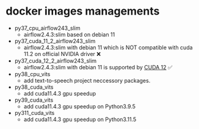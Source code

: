 # docker images managements
* py37_cpu_airflow243_slim
   * airflow2.4.3:slim based on debian 11
* py37_cuda_11_2_airflow243_slim
   * airflow2.4.3:slim with debian 11 which is NOT compatible with cuda 11.2 on official NVIDIA driver ❌
* py37_cuda_12_2_airflow243_slim
   * airflow2.4.3:slim with debian 11 is supported by [CUDA 12](https://developer.nvidia.com/cuda-downloads?target_os=Linux&target_arch=x86_64&Distribution=Debian&target_version=11) ✅
* py38_cpu_vits
   * add text-to-speech project neccessory packages.
* py38_cuda_vits
   * add cuda11.4.3 gpu speedup
* py39_cuda_vits
   * add cuda11.4.3 gpu speedup on Python3.9.5
* py311_cuda_vits
   * add cuda11.4.3 gpu speedup on Python3.11.5